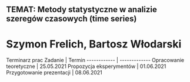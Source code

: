 ## TEMAT: Metody statystyczne w analizie szeregów czasowych (time series)
# Szymon Frelich, Bartosz Włodarski


Terminarz prac
Zadanie | Termin
------------ | -------------
Opracowanie teoretyczne | 25.05.2021
Propozycja eksperymentów | 01.06.2021
Przygotowanie prezentacji | 08.06.2021

